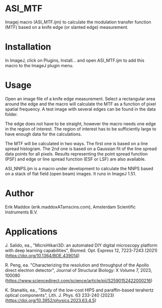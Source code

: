 # ASI_MTF
Imagej macro (ASI_MTF.ijm) to calculate the modulation transfer function (MTF) based on a knife edge (or slanted edge) measurement.

# Installation
In ImageJ, click on Plugins, Install... and open ASI_MTF.ijm to add this macro to the ImageJ plugin menu.

# Usage
Open an image file of a knife edge measurement. Select a rectangular area around the edge and the macro will calculate
the MTF as a function of pixel spatial frequency. A test image with several edges can be found in the data folder.

The edge does not have to be straight, however the macro needs one edge in the region of interest. The region of interest has to be sufficiently large to have enough data for the calculations.

The MTF will be calculated in two ways. The first one is based on a line spread histogram. The 2nd one is based on a Gaussian fit of the line spread data points for all pixels. Results representing the point spread function (PSF) and edge or line spread function (ESF or LSF) are also available.

ASI_NNPS.ijm is a macro under development to calculate the NNPS based on a stack of flat field (open beam) images. It runs in ImageJ 1.51.

# Author
Erik Maddox (erik.maddoxATamscins.com), Amsterdam Scientific Instruments B.V.

# Applications
J. Salido, ea., "MicroHikari3D: an automated DIY digital microscopy platform with deep learning capabilities", Biomed. Opt. Express 12, 7223-7243 (2021) (https://doi.org/10.1364/BOE.439014)

R. Peng, ea. "Characterizing the resolution and throughput of the Apollo direct electron detector", Journal of Structural Biology: X
Volume 7, 2023, 100080 (https://www.sciencedirect.com/science/article/pii/S2590152422000216)

K. Stanaitis, ea., "Study of the low-cost HIPS and paraffin-based terahertz optical components", Lith. J. Phys. 63 233-240 (2023) (https://doi.org/10.3952/physics.2023.63.4.5)
  

